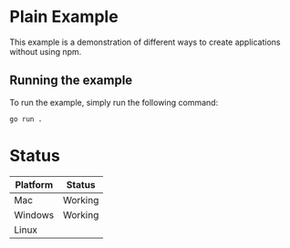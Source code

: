 # Plain Example

This example is a demonstration of different ways to create applications without using npm.

## Running the example

To run the example, simply run the following command:

```bash
go run .
```

# Status

| Platform | Status  |
|----------|---------|
| Mac      | Working |
| Windows  | Working |
| Linux    |         |
